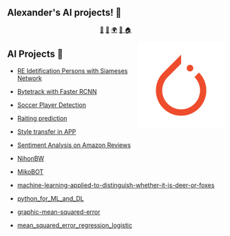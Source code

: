 ## Alexander's AI projects! 👋

<p align="center">
<a href="https://github.com/alexliqu09/alexliqu09/blob/main/ai.md">🤖</a>
<a href="https://github.com/alexliqu09/alexliqu09/blob/main/cibersecurity.md">🔑</a>
<a href="https://github.com/alexliqu09/alexliqu09/blob/main/web.md">🌍</a>
<a href="https://github.com/alexliqu09/alexliqu09/blob/main/tutorials.md">📒 </a>
<a href="https://github.com/alexliqu09/alexliqu09">🏠</a>
</p>

<img align="right" height="auto" width="200" src="https://github.com/alexliqu09/alexliqu09/blob/main/src/pytorch.png"/>
</a>


## AI Projects 🤖

* [RE Idetification Persons with Siameses Network]()

* [Bytetrack with Faster RCNN](https://github.com/alexliqu09/Tracking-algorithm)

* [Soccer Player Detection](https://github.com/alexliqu09/Soccer-Player-Detection)

* [Raiting prediction](https://github.com/alexliqu09/StarClassification)

* [Style transfer in APP](https://gitlab.com/20192196k/ccoa2a/styletransfer)

* [Sentiment Analysis on Amazon Reviews](https://github.com/alexliqu09/Sentiment-Analysis-on-Amazon-Reviews)

*  [NihonBW ](https://github.com/alexliqu09/NihonBW) 

* [MikoBOT](https://github.com/alexliqu09/MikoBOT)  

* [machine-learning-applied-to-distinguish-whether-it-is-deer-or-foxes ](https://github.com/alexliqu09/-machine-learning-applied-to-distinguish-whether-it-is-deer-or-foxes)

* [python_for_ML_and_DL](https://github.com/alexliqu09/Python_for_ML_and_DL)

* [graphic-mean-squared-error](https://github.com/alexliqu09/graphic-mean-squared-error)

* [mean_squared_error_regression_logistic](https://github.com/alexliqu09/mean_squared_error_regression_logistic)
